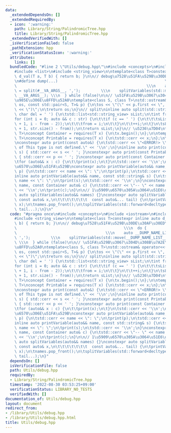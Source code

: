 ```yaml
---
data:
  _extendedDependsOn: []
  _extendedRequiredBy:
  - icon: ':warning:'
    path: Library/String/PalindromicTree.hpp
    title: Library/String/PalindromicTree.hpp
  _extendedVerifiedWith: []
  _isVerificationFailed: false
  _pathExtension: hpp
  _verificationStatusIcon: ':warning:'
  attributes:
    links: []
  bundledCode: "#line 2 \"Utils/debug.hpp\"\n#include <concepts>\n#include <iostream>\n\
    #include <list>\n#include <string_view>\n\ntemplate<class T>constexpr inline auto\
    \ d_val(T a, T b) { return b; }\n\n// debug\u7528\u51FA\u529B\u30DE\u30AF\u30ED\
    \n#define dump(...)                                               \\\n  do { \
    \                                                         \\\n    auto __DUMP_NAME_LIST__\
    \ = split(#__VA_ARGS__, ',');         \\\n    splitVariables(std::move(__DUMP_NAME_LIST__),\
    \ __VA_ARGS__); \\\n  } while (false)\n\n// \u51FA\u529B\u3067\u304D\u308B\u7A2E\
    \u985E\u306E\u8FFD\u52A0\ntemplate<class S, class T>\nstd::ostream& operator<<(std::ostream&\
    \ os, const std::pair<S, T>& p) {\n\tos << \"(\" << p.first << \", \" << p.second\
    \ << \")\";\n\treturn os;\n}\n// split\ninline auto split(std::string_view str,\
    \ char del = ' ') {\n\tstd::list<std::string_view> sList;\n\tint from = -1;\n\t\
    for (int i = 0; auto && c : str) {\n\t\tif (c == ' ') {\n\t\t\tsList.emplace_back(str.substr(from\
    \ + 1, i - from - 2));\n\t\t\tfrom = i;\n\t\t}\n\t\t++i;\n\t}\n\tsList.emplace_back(str.substr(from\
    \ + 1, str.size() - from));\n\treturn sList;\n}\n// \u5236\u7D04\ntemplate <class\
    \ T>\nconcept Container = requires(T x) {\n\tx.begin();\n};\n\ntemplate <class\
    \ T>\nconcept Printable = requires(T x) {\n\tstd::cerr << x;\n};\n\n// \u51FA\u529B\
    \nconstexpr auto print(const auto&) {\n\tstd::cerr << \"<ERROR!> \\\"print\\\"\
    \ of This type is not defined.\" << '\\n';\n}\ninline auto print(const std::string&\
    \ s) { std::cerr << s << ' '; }\nconstexpr auto print(const Printable auto& p)\
    \ { std::cerr << p << ' '; }\nconstexpr auto print(const Container auto& c) {\n\
    \tfor (auto&& x : c) {\n\t\tprint(x);\n\t}\n\tstd::cerr << '\\n';\n}\n\n// \u5909\
    \u6570\u306E\u51FA\u529B\nconstexpr auto printVariable(auto&& name, const auto&\
    \ p) {\n\tstd::cerr << name << \": \";\n\tprint(p);\n\tstd::cerr << '\\n';\n}\n\
    inline auto printVariable(auto&& name, const std::string& s) {\n\tstd::cerr <<\
    \ name << \": \";\n\tprint(s);\n\tstd::cerr << '\\n';\n}\nconstexpr auto printVariable(auto&&\
    \ name, const Container auto& c) {\n\tstd::cerr << \"-- \" << name << \" --\"\
    \ << '\\n';\n\tprint(c);\n}\n\n// 1\u5909\u6570\u305A\u3064\u51E6\u7406\nconstexpr\
    \ auto splitVariables(auto&& names) {}\nconstexpr auto splitVariables(auto&& names,\
    \ const auto& x,\n\t\t\t\t\t\t\t  const auto&... tail) {\n\tprintVariable(names.front(),\
    \ x);\n\tnames.pop_front();\n\tsplitVariables(std::forward<decltype(names)>(names),\
    \ tail...);\n}\n"
  code: "#pragma once\n#include <concepts>\n#include <iostream>\n#include <list>\n\
    #include <string_view>\n\ntemplate<class T>constexpr inline auto d_val(T a, T\
    \ b) { return b; }\n\n// debug\u7528\u51FA\u529B\u30DE\u30AF\u30ED\n#define dump(...)\
    \                                               \\\n  do {                   \
    \                                       \\\n    auto __DUMP_NAME_LIST__ = split(#__VA_ARGS__,\
    \ ',');         \\\n    splitVariables(std::move(__DUMP_NAME_LIST__), __VA_ARGS__);\
    \ \\\n  } while (false)\n\n// \u51FA\u529B\u3067\u304D\u308B\u7A2E\u985E\u306E\
    \u8FFD\u52A0\ntemplate<class S, class T>\nstd::ostream& operator<<(std::ostream&\
    \ os, const std::pair<S, T>& p) {\n\tos << \"(\" << p.first << \", \" << p.second\
    \ << \")\";\n\treturn os;\n}\n// split\ninline auto split(std::string_view str,\
    \ char del = ' ') {\n\tstd::list<std::string_view> sList;\n\tint from = -1;\n\t\
    for (int i = 0; auto && c : str) {\n\t\tif (c == ' ') {\n\t\t\tsList.emplace_back(str.substr(from\
    \ + 1, i - from - 2));\n\t\t\tfrom = i;\n\t\t}\n\t\t++i;\n\t}\n\tsList.emplace_back(str.substr(from\
    \ + 1, str.size() - from));\n\treturn sList;\n}\n// \u5236\u7D04\ntemplate <class\
    \ T>\nconcept Container = requires(T x) {\n\tx.begin();\n};\n\ntemplate <class\
    \ T>\nconcept Printable = requires(T x) {\n\tstd::cerr << x;\n};\n\n// \u51FA\u529B\
    \nconstexpr auto print(const auto&) {\n\tstd::cerr << \"<ERROR!> \\\"print\\\"\
    \ of This type is not defined.\" << '\\n';\n}\ninline auto print(const std::string&\
    \ s) { std::cerr << s << ' '; }\nconstexpr auto print(const Printable auto& p)\
    \ { std::cerr << p << ' '; }\nconstexpr auto print(const Container auto& c) {\n\
    \tfor (auto&& x : c) {\n\t\tprint(x);\n\t}\n\tstd::cerr << '\\n';\n}\n\n// \u5909\
    \u6570\u306E\u51FA\u529B\nconstexpr auto printVariable(auto&& name, const auto&\
    \ p) {\n\tstd::cerr << name << \": \";\n\tprint(p);\n\tstd::cerr << '\\n';\n}\n\
    inline auto printVariable(auto&& name, const std::string& s) {\n\tstd::cerr <<\
    \ name << \": \";\n\tprint(s);\n\tstd::cerr << '\\n';\n}\nconstexpr auto printVariable(auto&&\
    \ name, const Container auto& c) {\n\tstd::cerr << \"-- \" << name << \" --\"\
    \ << '\\n';\n\tprint(c);\n}\n\n// 1\u5909\u6570\u305A\u3064\u51E6\u7406\nconstexpr\
    \ auto splitVariables(auto&& names) {}\nconstexpr auto splitVariables(auto&& names,\
    \ const auto& x,\n\t\t\t\t\t\t\t  const auto&... tail) {\n\tprintVariable(names.front(),\
    \ x);\n\tnames.pop_front();\n\tsplitVariables(std::forward<decltype(names)>(names),\
    \ tail...);\n}"
  dependsOn: []
  isVerificationFile: false
  path: Utils/debug.hpp
  requiredBy:
  - Library/String/PalindromicTree.hpp
  timestamp: '2022-08-30 03:53:25+09:00'
  verificationStatus: LIBRARY_NO_TESTS
  verifiedWith: []
documentation_of: Utils/debug.hpp
layout: document
redirect_from:
- /library/Utils/debug.hpp
- /library/Utils/debug.hpp.html
title: Utils/debug.hpp
---
```

